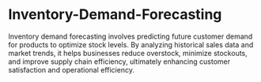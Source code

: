 # Inventory-Demand-Forecasting
Inventory demand forecasting involves predicting future customer demand for products to optimize stock levels. By analyzing historical sales data and market trends, it helps businesses reduce overstock, minimize stockouts, and improve supply chain efficiency, ultimately enhancing customer satisfaction and operational efficiency.
